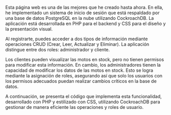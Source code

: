 Esta página web es una de las mejores que he creado hasta ahora. En ella, he implementado un sistema de inicio de sesión que está respaldado por una base de datos PostgreSQL en la nube utilizando CockroachDB. La aplicación está desarrollada en PHP para el backend y CSS para el diseño y la presentación visual.

Al registrarte, puedes acceder a dos tipos de información mediante operaciones CRUD (Crear, Leer, Actualizar y Eliminar). La aplicación distingue entre dos roles: administrador y cliente.

Los clientes pueden visualizar las motos en stock, pero no tienen permisos para modificar esta información. En cambio, los administradores tienen la capacidad de modificar los datos de las motos en stock. Esto se logra mediante la asignación de roles, asegurando así que solo los usuarios con los permisos adecuados puedan realizar cambios críticos en la base de datos.

A continuación, se presenta el código que implementa esta funcionalidad, desarrollado con PHP y estilizado con CSS, utilizando CockroachDB para gestionar de manera eficiente las operaciones y roles de usuario.
